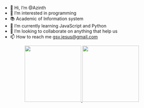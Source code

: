 - 👋 Hi, I’m @Azinth
- 👀 I’m interested in programming
- 📚 Academic of Information system
- 🌱 I’m currently learning JavaScript and Python
- 💞️ I’m looking to collaborate on anything that help us
- 📫 How to reach me gsv.jesus@gmail.com

<div align="center">
  <a href="https://github.com/azinth">
  <img height="180em" src="https://github-readme-stats.vercel.app/api?username=azinth&show_icons=true&theme=dark&include_all_commits=true&count_private=true"/>
  <img height="180em" src="https://github-readme-stats.vercel.app/api/top-langs/?username=azinth&layout=compact&langs_count=7&theme=dark"/>
</div>

<!---
Azinth/Azinth is a ✨ special ✨ repository because its `README.md` (this file) appears on your GitHub profile.
You can click the Preview link to take a look at your changes.
--->
